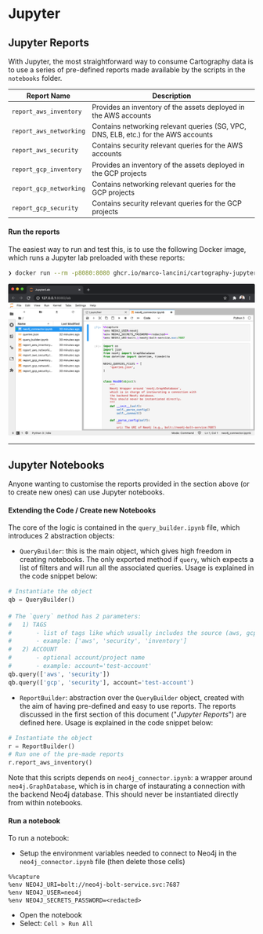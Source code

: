 # Jupyter

## Jupyter Reports

With Jupyter, the most straightforward way to consume Cartography data is to use a series of
pre-defined reports made available by the scripts in the `notebooks` folder.

| Report Name             | Description                                                                         |
| ----------------------- | ----------------------------------------------------------------------------------- |
| `report_aws_inventory`  | Provides an inventory of the assets deployed in the AWS accounts                    |
| `report_aws_networking` | Contains networking relevant queries (SG, VPC, DNS, ELB, etc.) for the AWS accounts |
| `report_aws_security`   | Contains security relevant queries for the AWS accounts                             |
| `report_gcp_inventory`  | Provides an inventory of the assets deployed in the GCP projects                    |
| `report_gcp_networking` | Contains networking relevant queries for the GCP projects                           |
| `report_gcp_security`   | Contains security relevant queries for the GCP projects                             |

#### Run the reports

The easiest way to run and test this, is to use the following Docker image,
which runs a Jupyter lab preloaded with these reports:

```bash
❯ docker run --rm -p8080:8080 ghcr.io/marco-lancini/cartography-jupyter:latest
```

![](../../.github/cartography_jupyter.png)

---

## Jupyter Notebooks

Anyone wanting to customise the reports provided in the section above (or to create new ones) can use Jupyter notebooks.

#### Extending the Code / Create new Notebooks

The core of the logic is contained in the `query_builder.ipynb` file, which introduces 2 abstraction objects:

- `QueryBuilder`: this is the main object, which gives high freedom in creating notebooks. The only exported method if `query`, which expects a list of filters and will run all the associated queries. Usage is explained in the code snippet below:

```python
# Instantiate the object
qb = QueryBuilder()

# The `query` method has 2 parameters:
#   1) TAGS
#       - list of tags like which usually includes the source (aws, gcp, k8s) and a kind of query (security)
#       - example: ['aws', 'security', 'inventory']
#   2) ACCOUNT
#       - optional account/project name
#       - example: account='test-account'
qb.query(['aws', 'security'])
qb.query(['gcp', 'security'], account='test-account')
```

- `ReportBuilder`: abstraction over the `QueryBuilder` object, created with the aim of having pre-defined and easy to use reports. The reports discussed in the first section of this document ("_Jupyter Reports_") are defined here. Usage is explained in the code snippet below:

```python
# Instantiate the object
r = ReportBuilder()
# Run one of the pre-made reports
r.report_aws_inventory()
```

Note that this scripts depends on `neo4j_connector.ipynb`: a wrapper around `neo4j.GraphDatabase`, which is in charge of instaurating a connection with the backend Neo4j database. This should never be instantiated directly from within notebooks.

#### Run a notebook

To run a notebook:

- Setup the environment variables needed to connect to Neo4j in the `neo4j_connector.ipynb` file (then delete those cells)

```
%%capture
%env NEO4J_URI=bolt://neo4j-bolt-service.svc:7687
%env NEO4J_USER=neo4j
%env NEO4J_SECRETS_PASSWORD=<redacted>
```

- Open the notebook
- Select: `Cell > Run All`
